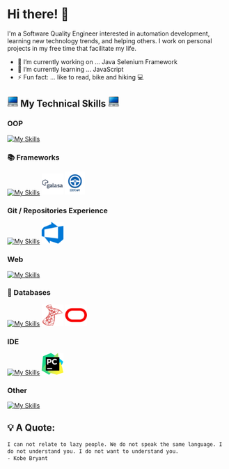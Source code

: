# Hi there! 👋

I'm a Software Quality Engineer interested in automation development, learning new technology trends, and helping others. I work on personal projects in my free time that facilitate my life.

- 🔭 I’m currently working on ... Java Selenium Framework
- 🌱 I’m currently learning ... JavaScript
- ⚡ Fun fact: ... like to read, bike and hiking 💻

## <img src="icons/laptop.png" alt="My Tech Stack" width="25" /> My Technical Skills <img src="icons/laptop.png" alt="My Tech Stack" width="25" /> 

### OOP
[![My Skills](https://skillicons.dev/icons?i=java,cs,py&theme=light)](https://skillicons.dev)
### 📚 Frameworks
[![My Skills](https://skillicons.dev/icons?i=selenium&theme=light)](https://skillicons.dev)
<img src="icons/Galasa.png" width="50" />
<img src="icons/ibmRFT.png" width="45" />

### Git / Repositories Experience
[![My Skills](https://skillicons.dev/icons?i=git,github,gitlab&theme=light)](https://skillicons.dev)
<img src="icons/azuredevops.svg" width="50" />
### Web
[![My Skills](https://skillicons.dev/icons?i=html,css,js&theme=light)](https://skillicons.dev)
### 💾 Databases
[![My Skills](https://skillicons.dev/icons?i=mysql&theme=light)](https://skillicons.dev)
<img src="icons/mssql.svg" width="50" />
<img src="icons/oraclesql.svg" width="50" />

### IDE
[![My Skills](https://skillicons.dev/icons?i=idea,visualstudio,vscode,atom,eclipse&theme=light)](https://skillicons.dev)
<img src="icons/pycharm.png" width="50" />

### Other
[![My Skills](https://skillicons.dev/icons?i=bash,powershell,gradle,docker&theme=light)](https://skillicons.dev)

<!--
## 🏆 My GitHub Stats:
<a href="https://github.com/edstgo/github-readme-stats">
    <img align="center" src="https://github-readme-stats.vercel.app/api?username=edstgo&show_icons=true&theme=city_lights" />
</a>

<a href="https://github.com/edstgo/convoychat">
    <img align="center" src="https://github-readme-stats.vercel.app/api/top-langs?username=edstgo&layout=compact&langs_count=8&card_width=320" />
</a>
-->
## 💡 A Quote:
```
I can not relate to lazy people. We do not speak the same language. I do not understand you. I do not want to understand you.
- Kobe Bryant
```
